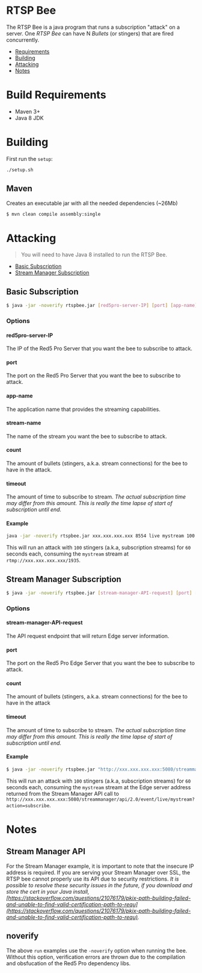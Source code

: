 # RTSP Bee
The RTSP Bee is a java program that runs a subscription "attack" on a server. One *RTSP Bee* can have N *Bullets* (or stingers) that are fired concurrently.

* [Requirements](#build-requirements)
* [Building](#building)
* [Attacking](#attacking)
* [Notes](#notes)

# Build Requirements

* Maven 3+
* Java 8 JDK

# Building

First run the `setup`:

```sh
./setup.sh
```

## Maven

Creates an executable jar with all the needed dependencies (~26Mb)

```sh
$ mvn clean compile assembly:single
```

# Attacking

> You will need to have Java 8 installed to run the RTSP Bee.

* [Basic Subscription](#basic-subscription)
* [Stream Manager Subscription](#stream-manager-subscription)

## Basic Subscription

```sh
$ java -jar -noverify rtspbee.jar [red5pro-server-IP] [port] [app-name] [stream-name] [count] [timeout]
```

### Options

#### red5pro-server-IP
The IP of the Red5 Pro Server that you want the bee to subscribe to attack.

#### port
The port on the Red5 Pro Server that you want the bee to subscribe to attack.

#### app-name
The application name that provides the streaming capabilities.

#### stream-name
The name of the stream you want the bee to subscribe to attack.

#### count
The amount of bullets (stingers, a.k.a. stream connections) for the bee to have in the attack.

#### timeout
The amount of time to subscribe to stream. _The actual subscription time may differ from this amount. This is really the time lapse of start of subscription until end._

#### Example

```sh
java -jar -noverify rtspbee.jar xxx.xxx.xxx.xxx 8554 live mystream 100 60
```

This will run an attack with `100` stingers (a.k.a, subscription streams) for `60` seconds each, consuming the `mystream` stream at `rtmp://xxx.xxx.xxx.xxx/1935`.

## Stream Manager Subscription

```sh
$ java -jar -noverify rtspbee.jar [stream-manager-API-request] [port] [count] [timeout]
```

### Options

#### stream-manager-API-request
The API request endpoint that will return Edge server information.

#### port
The port on the Red5 Pro Edge Server that you want the bee to subscribe to attack.

#### count
The amount of bullets (stingers, a.k.a. stream connections) for the bee to have in the attack

#### timeout
The amount of time to subscribe to stream. _The actual subscription time may differ from this amount. This is really the time lapse of start of subscription until end._

#### Example

```sh
$ java -jar -noverify rtspbee.jar "http://xxx.xxx.xxx.xxx:5080/streammanager/api/3.0/event/live/mystream?action=subscribe" 8554 100 60
```

This will run an attack with `100` stingers (a.k.a, subscription streams) for `60` seconds each, consuming the `mystream` stream at the Edge server address returned from the Stream Manager API call to `http://xxx.xxx.xxx.xxx:5080/streammanager/api/2.0/event/live/mystream?action=subscribe`.

# Notes

## Stream Manager API

For the Stream Manager example, it is important to note that the insecure IP address is required. If you are serving your Stream Manager over SSL, the RTSP bee cannot properly use its API due to security restrictions. _It is possible to resolve these security issues in the future, if you download and store the cert in your Java install, [https://stackoverflow.com/questions/21076179/pkix-path-building-failed-and-unable-to-find-valid-certification-path-to-requ](https://stackoverflow.com/questions/21076179/pkix-path-building-failed-and-unable-to-find-valid-certification-path-to-requ)._

## noverify

The above `run` examples use the `-noverify` option when running the bee. Without this option, verification errors are thrown due to the compilation and obsfucation of the Red5 Pro dependency libs.
